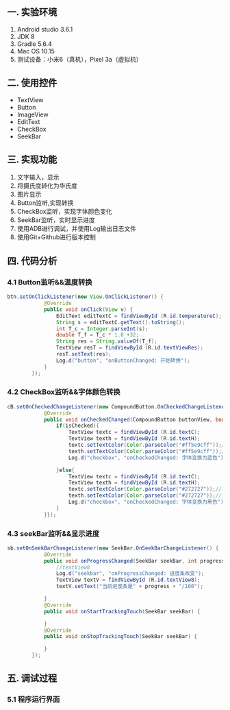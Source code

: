 ## 一. 实验环境

1. Android studio 3.6.1
2. JDK 8
3. Gradle 5.6.4
4. Mac OS 10.15
5. 测试设备：小米6（真机），Pixel 3a（虚拟机）

## 二. 使用控件

- TextView
- Button
- ImageView
- EditText
- CheckBox
- SeekBar

## 三. 实现功能

1. 文字输入，显示
2. 将摄氏度转化为华氏度
3. 图片显示
4. Button监听,实现转换
5. CheckBox监听，实现字体颜色变化
6. SeekBar监听，实时显示进度
7. 使用ADB进行调试，并使用Log输出日志文件
8. 使用Git+Github进行版本控制

## 四. 代码分析

### 4.1 Button监听&&温度转换

```java
btn.setOnClickListener(new View.OnClickListener() {
            @Override
            public void onClick(View v) {
                EditText editTextC = findViewById (R.id.temperatureC);
                String s = editTextC.getText().toString();
                int T_c = Integer.parseInt(s);
                double T_f = T_c * 1.8 +32;
                String res = String.valueOf(T_f);
                TextView resT = findViewById (R.id.textViewRes);
                resT.setText(res);
                Log.d("button", "onButtonChanged: 开始转换");
            }
        });
```

### 4.2 CheckBox监听&&字体颜色转换

```java
cB.setOnCheckedChangeListener(new CompoundButton.OnCheckedChangeListener() {
            @Override
            public void onCheckedChanged(CompoundButton buttonView, boolean isChecked) {
                if(isChecked){
                    TextView textc = findViewById (R.id.textC);
                    TextView texth = findViewById (R.id.textH);
                    textc.setTextColor(Color.parseColor("#ff5e9cff"));//设置颜色
                    texth.setTextColor(Color.parseColor("#ff5e9cff"));//设置颜色
                    Log.d("checkbox", "onCheckedChanged: 字体变换为蓝色");

                }else{
                    TextView textc = findViewById (R.id.textC);
                    TextView texth = findViewById (R.id.textH);
                    textc.setTextColor(Color.parseColor("#272727"));//设置颜色
                    texth.setTextColor(Color.parseColor("#272727"));//设置颜色
                    Log.d("checkbox", "onCheckedChanged: 字体变换为黑色");
                }
            }});
```

### 4.3 seekBar监听&&显示进度

```Java
sb.setOnSeekBarChangeListener(new SeekBar.OnSeekBarChangeListener() {
            @Override
            public void onProgressChanged(SeekBar seekBar, int progress, boolean b) {
                //textView8
                Log.d("seekbar", "onProgressChanged: 进度条改变");
                TextView textV = findViewById (R.id.textView8);
                textV.setText("当前进度条是" + progress + "/100");

            }
            @Override
            public void onStartTrackingTouch(SeekBar seekBar) {

            }
            @Override
            public void onStopTrackingTouch(SeekBar seekBar) {

            }
        });
```

## 五. 调试过程

### 5.1 程序运行界面

